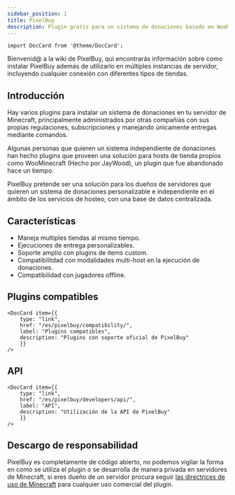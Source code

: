 ```yaml
---
sidebar_position: 1
title: PixelBuy
description: Plugin gratis para un sistema de donaciones basado en WooMinecraft
---
```


```mdx-code-block
import DocCard from '@theme/DocCard';
```

Bienvenid@ a la wiki de PixelBuy, qui encontrarás información sobre como instalar PixelBuy además de utilizarlo en múltiples instancias de servidor, incluyendo cualquier conexión con diferentes tipos de tiendas.

## Introducción

Hay varios plugins para instalar un sistema de donaciones en tu servidor de Minecraft, principalmente administrados por otras compañías con sus propias regulaciones, subscripciones y manejando únicamente entregas mediante comandos.

Algunas personas que quieren un sistema independiente de donaciones han hecho plugins que proveen una solución para hosts de tienda propios como WooMinecraft (Hecho por JayWood), un plugin que fue abandonado hace un tiempo.

PixelBuy pretende ser una solución para los dueños de servidores que quieren un sistema de donaciones personalizable e independiente en el ámbito de los servicios de hosteo, con una base de datos centralizada.

## Características

* Maneja multiples tiendas al mismo tiempo.
* Ejecuciones de entrega personalizables.
* Soporte amplio con plugins de items custom.
* Compatibilitdad con modalidades multi-host en la ejecución de donaciones.
* Compatibilidad con jugadores offline.

## Plugins compatibles

```mdx-code-block
<DocCard item={{
	type: "link",
	href: "/es/pixelbuy/compatibility/",
	label: "Plugins compatibles",
	description: "Plugins con soporte oficial de PixelBuy"
	}}
/>
```

## API

```mdx-code-block
<DocCard item={{
	type: "link",
	href: "/es/pixelbuy/developers/api/",
	label: "API",
	description: "Utilización de la API de PixelBuy"
	}}
/>
```

## Descargo de responsabilidad

PixelBuy es completamente de código abierto, no podemos vigilar la forma en como se utiliza el plugin o se desarrolla de manera privada en servidores de Minecraft, si eres dueño de un servidor procura seguir [las directrices de uso de Minecraft](https://www.minecraft.net/es-es/usage-guidelines#uso-comercial) para cualquier uso comercial del plugin.